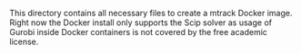 This directory contains all necessary files to create a mtrack Docker image. Right now the Docker install only supports the Scip solver as usage of Gurobi inside Docker containers is not covered by the free academic license.
